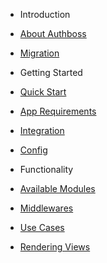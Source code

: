 * Introduction

* [About Authboss](/)
* [Migration](migration.md)

* Getting Started

* [Quick Start](quick-start.md)
* [App Requirements](requirements.md)
* [Integration](integration.md)
* [Config](config.md)

* Functionality

* [Available Modules](modules.md)
* [Middlewares](middlewares)
* [Use Cases](use-cases.md)
* [Rendering Views](rendering.md)
